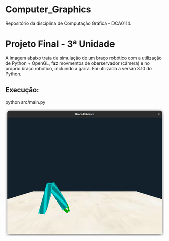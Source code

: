 # Computer_Graphics
Repositório da disciplina de Computação Gráfica - DCA0114.

<h1>Projeto Final - 3ª Unidade</h1>

<p>A imagem abaixo trata da simulação de um braço robótico com a utilização de Python + OpenGL, faz movmentos de oberservador (câmera) e no próprio braço robótico, incluindo a garra. Foi utilizada a versão 3.10 do Python.</p>

<h2>Execução:</h2>

<p>python src/main.py</p>

<p style="align-center; max-width=100%;">
<img src="https://github.com/tiagosouzatfs/Computer_Graphics/blob/main/projeto_final_computacao_grafica_ufrn-main/images/braco_robotico.png">
</p>
